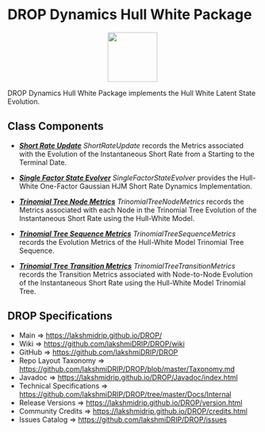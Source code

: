 # DROP Dynamics Hull White Package

<p align="center"><img src="https://github.com/lakshmiDRIP/DROP/blob/master/DRIP_Logo.gif?raw=true" width="100"></p>

DROP Dynamics Hull White Package implements the Hull White Latent State Evolution.


## Class Components

 * [***Short Rate Update***](https://github.com/lakshmiDRIP/DROP/tree/master/src/main/java/org/drip/dynamics/hullwhite/ShortRateUpdate.java)
 <i>ShortRateUpdate</i> records the Metrics associated with the Evolution of the Instantaneous Short Rate
 from a Starting to the Terminal Date.

 * [***Single Factor State Evolver***](https://github.com/lakshmiDRIP/DROP/tree/master/src/main/java/org/drip/dynamics/hullwhite/SingleFactorStateEvolver.java)
 <i>SingleFactorStateEvolver</i> provides the Hull-White One-Factor Gaussian HJM Short Rate Dynamics
 Implementation.

 * [***Trinomial Tree Node Metrics***](https://github.com/lakshmiDRIP/DROP/tree/master/src/main/java/org/drip/dynamics/hullwhite/TrinomialTreeNodeMetrics.java)
 <i>TrinomialTreeNodeMetrics</i> records the Metrics associated with each Node in the Trinomial Tree
 Evolution of the Instantaneous Short Rate using the Hull-White Model.

 * [***Trinomial Tree Sequence Metrics***](https://github.com/lakshmiDRIP/DROP/tree/master/src/main/java/org/drip/dynamics/hullwhite/TrinomialTreeSequenceMetrics.java)
 <i>TrinomialTreeSequenceMetrics</i> records the Evolution Metrics of the Hull-White Model Trinomial Tree
 Sequence.

 * [***Trinomial Tree Transition Metrics***](https://github.com/lakshmiDRIP/DROP/tree/master/src/main/java/org/drip/dynamics/hullwhite/TrinomialTreeTransitionMetrics.java)
 <i>TrinomialTreeTransitionMetrics</i> records the Transition Metrics associated with Node-to-Node Evolution
 of the Instantaneous Short Rate using the Hull-White Model Trinomial Tree.


## DROP Specifications

 * Main                     => https://lakshmidrip.github.io/DROP/
 * Wiki                     => https://github.com/lakshmiDRIP/DROP/wiki
 * GitHub                   => https://github.com/lakshmiDRIP/DROP
 * Repo Layout Taxonomy     => https://github.com/lakshmiDRIP/DROP/blob/master/Taxonomy.md
 * Javadoc                  => https://lakshmidrip.github.io/DROP/Javadoc/index.html
 * Technical Specifications => https://github.com/lakshmiDRIP/DROP/tree/master/Docs/Internal
 * Release Versions         => https://lakshmidrip.github.io/DROP/version.html
 * Community Credits        => https://lakshmidrip.github.io/DROP/credits.html
 * Issues Catalog           => https://github.com/lakshmiDRIP/DROP/issues
